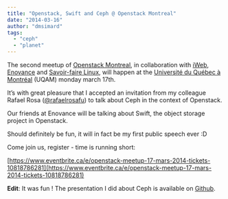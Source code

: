 ```yaml
---
title: "Openstack, Swift and Ceph @ Openstack Montreal"
date: "2014-03-16"
author: "dmsimard"
tags: 
  - "ceph"
  - "planet"
---
```


The second meetup of [Openstack Montreal](http://montrealopenstack.org/), in collaboration with [iWeb](http://blog.iweb.com/en/2014/03/register-openstack-montreal-2014/13258.html), [Enovance](https://www.enovance.com/) and [Savoir-faire Linux](https://www.savoirfairelinux.com/), will happen at the [Université du Québec à Montréal](http://www.uqam.ca/) (UQAM) monday march 17th.

It’s with great pleasure that I accepted an invitation from my colleague Rafael Rosa ([@rafaelrosafu](https://twitter.com/rafaelrosafu)) to talk about Ceph in the context of Openstack.

Our friends at Enovance will be talking about Swift, the object storage project in Openstack.

Should definitely be fun, it will in fact be my first public speech ever :D

Come join us, register - time is running short:

[https://www.eventbrite.ca/e/openstack-meetup-17-mars-2014-tickets-10818786281](https://www.eventbrite.ca/e/openstack-meetup-17-mars-2014-tickets-10818786281)

**Edit**: It was fun ! The presentation I did about Ceph is available on [Github](https://github.com/dmsimard/presentations/tree/master/openstack-meetup-mtl-032014).
